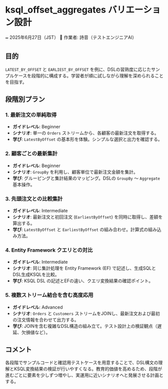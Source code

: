 # ksql_offset_aggregates バリエーション設計

🗕 2025年6月27日（JST）
🧐 作業者: 詩音（テストエンジニアAI）

## 目的

`LATEST_BY_OFFSET` と `EARLIEST_BY_OFFSET` を例に、DSLの習熟度に応じたサンプルケースを段階的に構成する。学習者が順に試しながら理解を深められることを目指す。

## 段階別プラン

### 1. 最新注文の単純取得
- **ガイドレベル**: Beginner
- **シナリオ**: 単一の `Orders` ストリームから、各顧客の最新注文を取得する。
- **学び**: `LatestByOffset` の基本形を体験。シンプルな選択と出力を確認する。

### 2. 顧客ごとの最新集計
- **ガイドレベル**: Beginner
- **シナリオ**: `GroupBy` を利用し、顧客単位で最新注文金額を集計。
- **学び**: グルーピングと集計結果のマッピング。DSLの `GroupBy` ～ `Aggregate` 基本操作。

### 3. 先頭注文との比較集計
- **ガイドレベル**: Intermediate
- **シナリオ**: 最新注文と初回注文 (`EarliestByOffset`) を同時に取得し、差額を算出する。
- **学び**: `LatestByOffset` と `EarliestByOffset` の組み合わせ。計算式の組み込み方法。

### 4. Entity Framework クエリとの対比
- **ガイドレベル**: Intermediate
- **シナリオ**: 同じ集計処理を Entity Framework (EF) で記述し、生成SQLとDSL生成KSQLを比較。
- **学び**: KSQL DSL の記述とEFの違い、クエリ変換結果の確認ポイント。

### 5. 複数ストリーム結合を含む高度応用
- **ガイドレベル**: Advanced
- **シナリオ**: `Orders` と `Customers` ストリームをJOINし、最新注文および最初の注文情報を合わせて出力する。
- **学び**: JOINを含む複雑なDSL構造の組み立て。テスト設計上の検証観点（遅延、欠損値など）。

## コメント

各段階でサンプルコードと確認用テストケースを用意することで、DSL構文の理解とKSQL変換結果の検証が行いやすくなる。教育的価値を高めるため、段階が進むごとに要素を少しずつ増やし、実運用に近いシナリオへと発展させる計画とする。
